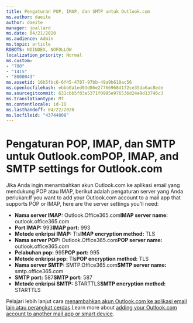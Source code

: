 ```yaml
---
title: Pengaturan POP, IMAP, dan SMTP untuk Outlook.com
ms.author: daeite
author: daeite
manager: joallard
ms.date: 04/21/2020
ms.audience: Admin
ms.topic: article
ROBOTS: NOINDEX, NOFOLLOW
localization_priority: Normal
ms.custom:
- "780"
- "1415"
- "8000043"
ms.assetid: 16b5fbc6-6f45-4707-97bb-49a9b610ac56
ms.openlocfilehash: ebbb0a1ed03d86e27766968d1f2ce35da6ac8ede
ms.sourcegitcommit: 631cbb5f03e5371f0995e976536d24e9d13746c3
ms.translationtype: MT
ms.contentlocale: id-ID
ms.lasthandoff: 04/22/2020
ms.locfileid: "43744808"
---
```

# <a name="pop-imap-and-smtp-settings-for-outlookcom"></a><span data-ttu-id="34248-102">Pengaturan POP, IMAP, dan SMTP untuk Outlook.com</span><span class="sxs-lookup"><span data-stu-id="34248-102">POP, IMAP, and SMTP settings for Outlook.com</span></span>

<span data-ttu-id="34248-103">Jika Anda ingin menambahkan akun Outlook.com ke aplikasi email yang mendukung POP atau IMAP, berikut adalah pengaturan server yang Anda perlukan:</span><span class="sxs-lookup"><span data-stu-id="34248-103">If you want to add your Outlook.com account to a mail app that supports POP or IMAP, here are the server settings you'll need:</span></span>
  
- <span data-ttu-id="34248-104">**Nama server IMAP:** Outlook.Office365.com</span><span class="sxs-lookup"><span data-stu-id="34248-104">**IMAP server name:** outlook.office365.com</span></span>
- <span data-ttu-id="34248-105">**Port IMAP:** 993</span><span class="sxs-lookup"><span data-stu-id="34248-105">**IMAP port:** 993</span></span>
- <span data-ttu-id="34248-106">**Metode enkripsi IMAP:** Tls</span><span class="sxs-lookup"><span data-stu-id="34248-106">**IMAP encryption method:** TLS</span></span>
- <span data-ttu-id="34248-107">**Nama server POP:** Outlook.Office365.com</span><span class="sxs-lookup"><span data-stu-id="34248-107">**POP server name:** outlook.office365.com</span></span>  
- <span data-ttu-id="34248-108">**Pelabuhan pop:** 995</span><span class="sxs-lookup"><span data-stu-id="34248-108">**POP port:** 995</span></span>  
- <span data-ttu-id="34248-109">**Metode enkripsi pop:** Tls</span><span class="sxs-lookup"><span data-stu-id="34248-109">**POP encryption method:** TLS</span></span>  
- <span data-ttu-id="34248-110">**Nama server SMTP:** SMTP.Office365.com</span><span class="sxs-lookup"><span data-stu-id="34248-110">**SMTP server name:** smtp.office365.com</span></span>
- <span data-ttu-id="34248-111">**SMTP port:** 587</span><span class="sxs-lookup"><span data-stu-id="34248-111">**SMTP port:** 587</span></span>
- <span data-ttu-id="34248-112">**Metode enkripsi SMTP:** STARTTLS</span><span class="sxs-lookup"><span data-stu-id="34248-112">**SMTP encryption method:** STARTTLS</span></span>

<span data-ttu-id="34248-113">Pelajari lebih lanjut cara [menambahkan akun Outlook.com ke aplikasi email lain atau perangkat cerdas](https://support.office.com/article/73f3b178-0009-41ae-aab1-87b80fa94970?wt.mc_id=Office_Outlook_com_Alchemy).</span><span class="sxs-lookup"><span data-stu-id="34248-113">Learn more about [adding your Outlook.com account to another mail app or smart device](https://support.office.com/article/73f3b178-0009-41ae-aab1-87b80fa94970?wt.mc_id=Office_Outlook_com_Alchemy).</span></span>